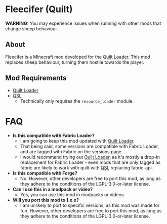# Fleecifer (Quilt)

**WARNING:** You may experience issues when running with other mods that change sheep behaviour.

## About
Fleecifer is a Minecraft mod developed for the [Quilt Loader](https://quiltmc.org/). This mod replaces sheep behaviour, turning them hostile towards the player.

## Mod Requirements
- [Quilt Loader](https://quiltmc.org/)
- [QSL](https://modrinth.com/mod/qsl)
  - Technically only requires the `resource_loader` module.   

# FAQ
- **Is this compatible with Fabric Loader?**
    - I am going to keep this mod updated with [Quilt Loader](https://quiltmc.org/).
    - That being said, some versions are compatible with Fabric Loader, and are tagged with Fabric on the versions page.
    - I would recommend trying out [Quilt Loader](https://quiltmc.org/), as it's mostly a drop-in replacement for Fabric Loader - even mods that are only tagged as fabric are likely to work with quilt with [QSL](https://modrinth.com/mod/qsl) replacing fabric-api.
- **Is this compatible with Forge?**
    - No. However, other developers are free to port this mod, as long as they adhere to the conditions of the LGPL-3.0-or-later license.
- **Can I use this in a modpack or video?**
    - Yes, you can use this mod in modpacks or videos.
- **Will you port this mod to 1.x.x?**
    - I am unlikely to port to specific versions, as this mod was made for fun. However, other developers are free to port this mod, as long as they adhere to the conditions of the LGPL-3.0-or-later license.
